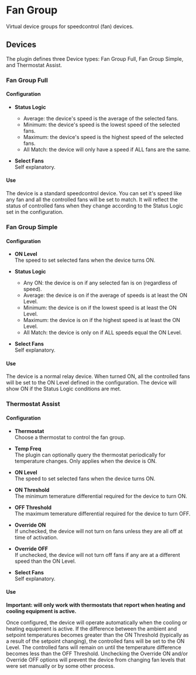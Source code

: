 # Fan Group

Virtual device groups for speedcontrol (fan) devices.

## Devices

The plugin defines three Device types: Fan Group Full, Fan Group Simple, and Thermostat Assist.

### Fan Group Full

#### Configuration

* **Status Logic**  
	* Average: the device's speed is the average of the selected fans.
	* Minimum: the device's speed is the lowest speed of the selected fans.
	* Maximum: the device's speed is the highest speed of the selected fans.
	* All Match: the device will only have a speed if ALL fans are the same.

* **Select Fans**  
Self explanatory. 

#### Use

The device is a standard speedcontrol device.  You can set it's speed like any fan and all the controlled fans will be set to match.  It will reflect the status of controlled fans when they change according to the Status Logic set in the configuration.

### Fan Group Simple

#### Configuration

* **ON Level**  
The speed to set selected fans when the device turns ON.

* **Status Logic**  
	* Any ON: the device is on if any selected fan is on (regardless of speed).
	* Average: the device is on if the average of speeds is at least the ON Level.
	* Minimum: the device is on if the lowest speed is at least the ON Level.
	* Maximum: the device is on if the highest speed is at least the ON Level.
	* All Match: the device is only on if ALL speeds equal the ON Level.

* **Select Fans**  
Self explanatory. 

#### Use

The device is a normal relay device.  When turned ON, all the controlled fans will be set to the ON Level defined in the configuration.  The device will show ON if the Status Logic conditions are met.

### Thermostat Assist

#### Configuration

* **Thermostat**  
Choose a thermostat to control the fan group.

* **Temp Freq**  
The plugin can optionally query the thermostat periodically for temperature changes.  Only applies when the device is ON.

* **ON Level**  
The speed to set selected fans when the device turns ON.

* **ON Threshold**  
The minimum temerature differential required for the device to turn ON.

* **OFF Threshold**  
The maximum temerature differential required for the device to turn OFF.

* **Override ON**  
If unchecked, the device will not turn on fans unless they are all off at time of activation.

* **Override OFF**  
If unchecked, the device will not turn off fans if any are at a different speed than the ON Level.

* **Select Fans**  
Self explanatory. 

#### Use

**Important: will only work with thermostats that report when heating and cooling equipment is active.**

Once configured, the device will operate automatically when the cooling or heating equipment is active.  If the difference between the ambient and setpoint temperatures becomes greater than the ON Threshold (typically as a result of the setpoint changing), the controlled fans will be set to the ON Level.  The controlled fans will remain on until the temperature difference becomes less than the OFF Threshold.  Unchecking the Override ON and/or Override OFF options will prevent the device from changing fan levels that were set manually or by some other process.
